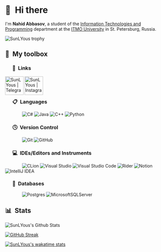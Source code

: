 # 👋 &nbsp;Hi there

I'm **Nahid Abbasov**, a student of the [Information Technologies and Programming](https://en.itmo.ru/en/faculty/7/Information_Technologies_and_Programming_Faculty.htm) department at the [ITMO University](https://en.itmo.ru/en/) in St. Petersburg, Russia.



![SunLYous trophy](https://github-profile-trophy.vercel.app/?username=SunLYous)


## 🧰 &nbsp;My toolbox

### &nbsp; &nbsp; &nbsp; 🔗 &nbsp;Links
&nbsp; &nbsp; &nbsp; &nbsp; &nbsp; &nbsp; &nbsp;
[<img align="left" alt="SunLYous | Telegram" width="60px" src="https://img.icons8.com/fluency/48/000000/telegram-app.png" />][telegram]
[<img align="left" alt="SunLYous | Instagram" width="60px" src="https://img.icons8.com/fluency/48/000000/instagram-new.png" />][instagram]

[telegram]: https://t.me/SunLYous
[instagram]: https://instagram.com/sunlyous

&nbsp; &nbsp; &nbsp; &nbsp; &nbsp; &nbsp; &nbsp;

### &nbsp; &nbsp; &nbsp; 📋 &nbsp;Languages

&nbsp; &nbsp; &nbsp; &nbsp; &nbsp; &nbsp; &nbsp;
![C#](https://img.shields.io/badge/c%23-%23239120.svg?style=for-the-badge&logo=c-sharp&logoColor=white)
![Java](https://img.shields.io/badge/java-%23ED8B00.svg?style=for-the-badge&logo=java&logoColor=white)
![C++](https://img.shields.io/badge/c++-%2300599C.svg?style=for-the-badge&logo=c%2B%2B&logoColor=white)
![Python](https://img.shields.io/badge/python-3670A0?style=for-the-badge&logo=python&logoColor=ffdd54)
### &nbsp; &nbsp; &nbsp; 🕓 &nbsp;Version Control

&nbsp; &nbsp; &nbsp; &nbsp; &nbsp; &nbsp; &nbsp;
![Git](https://img.shields.io/badge/git-%23F05033.svg?style=for-the-badge&logo=git&logoColor=white)
![GitHub](https://img.shields.io/badge/github-%23121011.svg?style=for-the-badge&logo=github&logoColor=white)

### &nbsp; &nbsp; &nbsp; 💻 &nbsp;IDEs/Editors and Instruments

&nbsp; &nbsp; &nbsp; &nbsp; &nbsp; &nbsp; &nbsp;
![CLion](https://img.shields.io/badge/CLion-3DDC84.svg?style=for-the-badge&logo=CLion&logoColor=white)
![Visual Studio](https://img.shields.io/badge/Visual%20Studio-5C2D91.svg?style=for-the-badge&logo=visual-studio&logoColor=white)
![Visual Studio Code](https://img.shields.io/badge/Visual%20Studio%20Code-0078d7.svg?style=for-the-badge&logo=visual-studio-code&logoColor=white)
![Rider](https://img.shields.io/badge/Rider-000000.svg?style=for-the-badge&logo=Rider&logoColor=white&color=black&labelColor=crimson)
![Notion](https://img.shields.io/badge/Notion-%23000000.svg?style=for-the-badge&logo=notion&logoColor=white)
![IntelliJ IDEA](https://img.shields.io/badge/IntelliJIDEA-000000.svg?style=for-the-badge&logo=intellij-idea&logoColor=white)

### &nbsp; &nbsp; &nbsp; 💾 &nbsp;Databases

&nbsp; &nbsp; &nbsp; &nbsp; &nbsp; &nbsp; &nbsp;
![Postgres](https://img.shields.io/badge/postgres-%23316192.svg?style=for-the-badge&logo=postgresql&logoColor=white)
![MicrosoftSQLServer](https://img.shields.io/badge/Microsoft%20SQL%20Sever-CC2927?style=for-the-badge&logo=microsoft%20sql%20server&logoColor=white)

## 📊 &nbsp;Stats

![SunLYous's Github Stats](https://github-readme-stats.vercel.app/api?username=SunLYous&hide=issues,prs&show_icons=true&theme=radical)


[![GitHub Streak](https://streak-stats.demolab.com?user=SunLYous&theme=radical)](https://git.io/streak-stats)

[![SunLYous's wakatime stats](https://github-readme-stats.vercel.app/api/wakatime?username=SunLYous&layout=compact&langs_count=10&show_icons=true&theme=radical)](https://github.com/anuraghazra/github-readme-stats)
